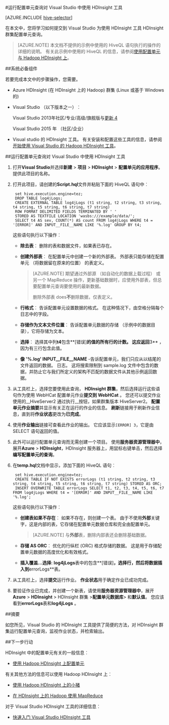 <properties
   pageTitle="配置 Visual Studio 为单元使用 Hadoop 工具查询 |Microsoft Azure"
   description="了解如何使用 Hadoop 使用 Visual Studio 的 Hadoop 工具 HDInsight 中的配置单元。"
   services="hdinsight"
   documentationCenter=""
   authors="Blackmist"
   manager="jhubbard"
   editor="cgronlun"
    tags="azure-portal"/>

<tags
   ms.service="hdinsight"
   ms.devlang="na"
   ms.topic="article"
   ms.tgt_pltfrm="na"
   ms.workload="big-data"
   ms.date="09/06/2016"
   ms.author="larryfr"/>

#<a name="run-hive-queries-using-the-hdinsight-tools-for-visual-studio"></a>运行配置单元查询对 Visual Studio 中使用 HDInsight 工具

[AZURE.INCLUDE [hive-selector](../../includes/hdinsight-selector-use-hive.md)]

在本文中，您将学习如何提交到 Visual Studio 为使用 HDInsight 工具 HDInsight 群集配置单元查询。

> [AZURE.NOTE] 本文档不提供的示例中使用的 HiveQL 语句执行的操作的详细的说明。 有关此示例中使用的 HiveQL 的信息，请参阅[使用配置单元与 Hadoop HDInsight 上](hdinsight-use-hive.md)。

##<a id="prereq"></a>系统必备组件

若要完成本文中的步骤操作，您需要。

* Azure HDInsight (在 HDInsight 上的 Hadoop) 群集 (Linux 或基于 Windows 的)

* Visual Studio （以下版本之一）︰

    Visual Studio 2013年社区/专业/高级/旗舰版与[更新 4](https://www.microsoft.com/download/details.aspx?id=44921)

    Visual Studio 2015 年 （社区/企业）

- Visual studio 的 HDInsight 工具。 有关安装和配置这些工具的信息，请参阅[开始使用 Visual Studio 的 Hadoop HDInsight 工具](hdinsight-hadoop-visual-studio-tools-get-started.md)。

##<a id="run"></a>运行配置单元查询对 Visual Studio 中使用 HDInsight 工具

1. 打开**Visual Studio**并选择**新建** > **项目** > **HDInsight** > **配置单元的应用程序**。 提供此项目的名称。

2. 打开此项目，请创建的**Script.hql**文件并粘贴下面的 HiveQL 语句中︰

        set hive.execution.engine=tez;
        DROP TABLE log4jLogs;
        CREATE EXTERNAL TABLE log4jLogs (t1 string, t2 string, t3 string, t4 string, t5 string, t6 string, t7 string)
        ROW FORMAT DELIMITED FIELDS TERMINATED BY ' '
        STORED AS TEXTFILE LOCATION 'wasbs:///example/data/';
        SELECT t4 AS sev, COUNT(*) AS count FROM log4jLogs WHERE t4 = '[ERROR]' AND INPUT__FILE__NAME LIKE '%.log' GROUP BY t4;

    这些语句执行以下操作︰

    * **除去表**︰ 删除的表和数据文件，如果表已存在。
    * **创建外部表**︰ 在配置单元中创建一个新的外部表。 外部表只能存储在配置单元 （将数据留在原来的位置） 的表定义。

        > [AZURE.NOTE] 期望通过外部源 （如自动化的数据上载过程） 或另一个 MapReduce 操作，更新基础数据时，应使用外部表，但总要配置单元查询要使用的最新数据。
        >
        > 删除外部表 does**不**删除数据，仅表定义。

    * **行格式**︰ 告诉配置单元设置数据的格式。 在这种情况下，由空格分隔每个日志中的字段。
    * **存储作为文本文件位置**︰ 告诉配置单元数据的存储 （示例中的数据目录），它将存储为文本。
    * **选择**︰ 选择其中列**t4**包含**[错误]**的值的所有行的计数。 这应返回**3** ，因为有三行包含此值。
    * **像 '%.log' INPUT__FILE__NAME** -告诉配置单元，我们只应从以结尾的文件返回的数据。 日志。 这将搜索限制到 sample.log 文件中包含的数据，并防止它与我们所定义的架构不匹配的数据文件从其他示例返回数据。

3. 从工具栏上，选择您要使用此查询， **HDInsight 群集**，然后选择运行这些语句作为使用 WebHCat 配置单元作业**提交到 WebHCat** 。 您还可以提交作业使用的__HiveServer2 通过执行__按钮，如果群集版本 HiveServer2。 **配置单元作业摘要**并显示有关正在运行的作业的信息。 **刷新**链接用于刷新作业信息，直到将**作业状态**更改为**已完成**。

4. 使用**作业输出**链接可查看此作业的输出。 它应该显示`[ERROR] 3`，它是由 SELECT 语句返回的值。

5. 此外可以运行配置单元查询而无需创建一个项目。 使用**服务器资源管理器中**，展开**Azure** > **HDInsight**，HDInsight 服务器上，用鼠标右键单击，然后选择**编写配置单元的查询**。

6. 在**temp.hql**文档中显示，添加下面的 HiveQL 语句︰

        set hive.execution.engine=tez;
        CREATE TABLE IF NOT EXISTS errorLogs (t1 string, t2 string, t3 string, t4 string, t5 string, t6 string, t7 string) STORED AS ORC;
        INSERT OVERWRITE TABLE errorLogs SELECT t1, t2, t3, t4, t5, t6, t7 FROM log4jLogs WHERE t4 = '[ERROR]' AND INPUT__FILE__NAME LIKE '%.log';

    这些语句执行以下操作︰

    * **创建表如果不存在**︰ 如果不存在，则创建一个表。 由于不使用**外部**关键字，这是内部的表，它存储在配置单元数据仓库和完全由配置单元。

        > [AZURE.NOTE] 与**外部**表，删除内部表还会删除基础数据。

    * **存储 AS ORC**︰ 优化的行纵栏 (ORC) 格式存储的数据。 这是用于存储配置单元数据的高度优化和有效格式。
    * **插入覆盖...选择**: **log4jLogs**表中的包含**[错误]**，选择行，然后将数据插入到**errorLogs**表。

7. 从工具栏上，选择**提交**运行作业。 **作业状态**用于确定作业已成功完成。

8. 要验证作业已完成，并创建一个新表，请使用**服务器资源管理器中**，展开**Azure** > **HDInsight** > HDInsight 群集 >**配置单元数据库**> 和**默认值**。 您应该看到**errorLogs**表和**log4jLogs** 。

##<a id="summary"></a>摘要

如您所见，Visual Studio 的 HDInsight 工具提供了简便的方法，对 HDInsight 群集运行配置单元查询，监视作业状态，并检索输出。

##<a id="nextsteps"></a>下一步行动

HDInsight 中的配置单元有关的一般信息︰

* [使用 Hadoop HDInsight 上配置单元](hdinsight-use-hive.md)

有关其他方法的信息可以使用 Hadoop HDInsight 上︰

* [使用 Hadoop HDInsight 上的小猪](hdinsight-use-pig.md)

* [在 HDInsight 上的 Hadoop 使用 MapReduce](hdinsight-use-mapreduce.md)

对于 Visual Studio HDInsight 工具的详细信息︰

* [快速入门 Visual Studio HDInsight 工具](../HDInsight/hdinsight-hadoop-visual-studio-tools-get-started.md)


[hdinsight-sdk-documentation]: http://msdnstage.redmond.corp.microsoft.com/library/dn479185.aspx

[azure-purchase-options]: http://azure.microsoft.com/pricing/purchase-options/
[azure-member-offers]: http://azure.microsoft.com/pricing/member-offers/
[azure-free-trial]: http://azure.microsoft.com/pricing/free-trial/

[apache-tez]: http://tez.apache.org
[apache-hive]: http://hive.apache.org/
[apache-log4j]: http://en.wikipedia.org/wiki/Log4j
[hive-on-tez-wiki]: https://cwiki.apache.org/confluence/display/Hive/Hive+on+Tez
[import-to-excel]: http://azure.microsoft.com/documentation/articles/hdinsight-connect-excel-power-query/


[hdinsight-use-oozie]: hdinsight-use-oozie.md
[hdinsight-analyze-flight-data]: hdinsight-analyze-flight-delay-data.md



[hdinsight-storage]: hdinsight-hadoop-use-blob-storage.md

[hdinsight-provision]: hdinsight-provision-clusters.md
[hdinsight-submit-jobs]: hdinsight-submit-hadoop-jobs-programmatically.md
[hdinsight-upload-data]: hdinsight-upload-data.md
[hdinsight-get-started]: hdinsight-hadoop-linux-tutorial-get-started.md

[powershell-here-strings]: http://technet.microsoft.com/library/ee692792.aspx

[image-hdi-hive-powershell]: ./media/hdinsight-use-hive/HDI.HIVE.PowerShell.png
[img-hdi-hive-powershell-output]: ./media/hdinsight-use-hive/HDI.Hive.PowerShell.Output.png
[image-hdi-hive-architecture]: ./media/hdinsight-use-hive/HDI.Hive.Architecture.png
